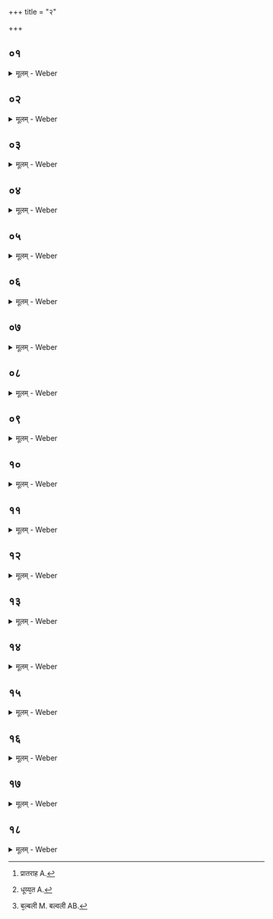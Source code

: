 +++
title = "२"

+++


##  ०१
<details><summary>मूलम् - Weber</summary>

एता᳘ ह वै᳘ देव᳘ता यो᳘ ऽस्ति॥  
त᳘स्मिन्वसन्ती᳘न्द्रो यमो रा᳘जा नडो᳘ नैषिधो᳘ ऽनश्नन्त्सांगमनो᳘ ऽसन्पांसवः॥
</details>

##  ०२
<details><summary>मूलम् - Weber</summary>

तद्वा᳘ एष᳘ एवे᳘न्द्रः॥  
य᳘दाहवनीयो᳘ ऽथैष᳘ एव गा᳘र्हपत्यो यमो राजा᳘थैष एव᳘ नडो᳘ नैषिधो य᳘दन्वाहार्यप᳘चनस्तद्य᳘देतम᳘हरहर्दक्षिणत᳘ आह᳘रन्ति त᳘स्मादाहुर᳘हरहर्वै᳘ नडो᳘ नैषिधो᳘ यमं रा᳘जानं दक्षिणत उ᳘पनयतीति॥
</details>

##  ०३
<details><summary>मूलम् - Weber</summary>

अ᳘थ य᳘ एष᳘ सभा᳘यामग्निः᳟॥  
एष᳘ एवा᳘नश्नन्त्सांगमनस्तद्य᳘देतम᳘नशित्वेवोपसंग᳘छन्ते त᳘स्मादेषो᳘ ऽनश्नन्न᳘थ य᳘देतद्भ᳘स्मोद्धृ᳘त्य पराव᳘पन्त्येष᳘ एवा᳘सन्पांसवः स यो᳘ हैव᳘मेतद्वे᳘दैवम् म᳘य्येता᳘ देव᳘ता वसन्ती᳘ति स᳘र्वान्हैॗवैतां᳘लोकाञ्ज᳘यति स᳘र्वालोका᳘ननुसं᳘चरति॥
</details>

##  ०४
<details><summary>मूलम् - Weber</summary>

ते᳘षामुपस्था᳘नम्॥  
य᳘देव᳘ साय᳘म् प्रात᳘राहवनी᳘यमु᳘प [^wbr_1] च ति᳘ष्ठत उ᳘प चा᳘स्ते त᳘देव त᳘स्योपस्था᳘नम᳘थ य᳘देव᳘ प्रतिपरे᳘त्य गा᳘र्हपत्यमा᳘स्ते वा शे᳘ते वा त᳘देव त᳘स्योपस्था᳘नम᳘थ य᳘त्रैव᳘ संव्र᳘जन्नन्वाहार्यप᳘चनमुपस्म᳘रेत्त᳘देव तम् म᳘नसो᳘पतिष्ठेत त᳘देव त᳘स्योपस्था᳘नम्॥  

[^wbr_1]: प्रातराह A.
</details>

##  ०५
<details><summary>मूलम् - Weber</summary>

अ᳘थ प्रातः॥  
अ᳘नशित्वा मुहूर्त᳘ᳫं᳘ सभा᳘यामासित्वा᳘पि का᳘मम् प᳘ल्ययेत त᳘देव त᳘स्योपस्था᳘नम᳘थ य᳘त्रैव भस्मो᳘द्धृतमुपनिग᳘छेत्त᳘देव त᳘स्योपस्था᳘नमेव᳘मु हास्यैता᳘ देव᳘ता उ᳘पस्थिता भवन्ति॥
</details>

##  ०६
<details><summary>मूलम् - Weber</summary>

यजमानदेव᳘त्यो वै गा᳘र्हपत्यः॥  
अ᳘थैष᳘ भ्रातृव्यदेव᳘त्यो य᳘दन्वाहार्यप᳘चनस्त᳘स्मादेतं ना᳘हरहरा᳘हरेयुर्न᳘ ह वा᳘ अस्य सप᳘त्ना भवन्ति य᳘स्यैवं᳘ विदु᳘ष एतं ना᳘हरहराह᳘रन्त्यन्वाहार्यप᳘चनो वा᳘ एषः᳟॥
</details>

##  ०७
<details><summary>मूलम् - Weber</summary>

उपवसथ᳘ एॗवैनमा᳘हरेयुः॥  
य᳘त्रैॗवास्मिन्यक्ष्य᳘न्तो भ᳘वन्ति त᳘थो हास्यैषो᳘ ऽमोघाया᳘हृतो भवति॥
</details>

##  ०८
<details><summary>मूलम् - Weber</summary>

नवावसिते᳘ वैनमा᳘हरेयुः॥  
त᳘स्मिन्पचेयुस्त᳘द्ब्राह्मणा᳘ अश्नीयुर्य᳘द्यु तन्न᳘ विन्देद्यत्प᳘चेद᳘पि गो᳘रेव᳘ दुग्धमधिश्रयितवै᳘ ब्रूयात्त᳘स्मिन्ब्राह्मणान्पा᳘ययितवै᳘ ब्रूयात्पा᳘पीयांसो ह वा᳘ अस्य सप᳘त्ना भवन्ति य᳘स्यैवं᳘ विदु᳘ष एवं᳘ कुर्व᳘न्ति त᳘स्मादेव᳘मेव᳘ चिकीर्षेत्॥
</details>

##  ०९
<details><summary>मूलम् - Weber</summary>

तद्य᳘त्रैत᳘त्प्रथमᳫं स᳘मिद्धो भ᳘वति॥  
धूप्य᳘त [^wbr_2] इव त᳘र्हि हैष᳘ भवति रुद्रः स यः᳘ काम᳘येत य᳘थेमा᳘ रुद्रः᳘ प्रजा अ᳘श्रद्धयेव त्वत्स᳘हसेव त्वन्निघा᳘तमिव त्वत्स᳘चत एवम᳘न्नमद्यामि᳘ति त᳘र्हि ह स᳘ जुहुयात्प्रा᳘प्नोति हैॗवैतदन्ना᳘द्यं य᳘ एवं᳘ विद्वांस्त᳘र्हि जुहोति॥  

[^wbr_2]: धूय्य᳘त A.
</details>

##  १०
<details><summary>मूलम् - Weber</summary>

अ᳘थ य᳘त्रैतत्प्र᳘दीप्ततरो भ᳘वति॥  
त᳘र्हि हैष᳘ भवति व᳘रुणः स यः᳘ काम᳘येत य᳘थेमा व᳘रुणः प्रजा᳘ गृह्ण᳘न्निव त्वत्स᳘हसेव त्वन्निघा᳘तमिव त्वत्स᳘चत एवम᳘न्नमद्यामि᳘ति त᳘र्हि ह स᳘ जुहुयात्प्रा᳘प्नोति हैॗवैत᳘दन्ना᳘द्यं य᳘ एवं᳘ विद्वांस्त᳘र्हि जुहोति॥
</details>

##  ११
<details><summary>मूलम् - Weber</summary>

अ᳘थ य᳘त्रैतत्प्र᳘दीप्तो भ᳘वति॥  
उच्चै᳘र्धू᳘मः पर᳘मया जूत्या ब᳘ल्बलीति [^wbr_3] त᳘र्हि हैष᳘ भवती᳘न्द्रः स यः᳘ काम᳘येते᳘न्द्रैव श्रिया य᳘शसा स्यामि᳘ति त᳘र्हि ह स᳘ जुहुयात्प्रा᳘प्नोति हैॗवैत᳘दन्ना᳘द्यं य᳘ एवं᳘ विद्वांस्त᳘र्हि जुहोति॥  

[^wbr_3]: ब᳘ल्बली M. बल्वली AB.
</details>

##  १२
<details><summary>मूलम् - Weber</summary>

अ᳘थ य᳘त्रैतत्प्रतितरा᳘मिव॥  
तिरॗश्चीवार्चिः᳘ संशा᳘म्यतो भ᳘वति त᳘र्हि हैष᳘ भवति मित्रः स यः᳘ काम᳘येत मैत्रे᳘णेदम᳘न्नमद्यामि᳘ति य᳘माहुः स᳘र्वस्य वा᳘ अय᳘म् ब्राह्मणो᳘ मित्रंन वा᳘ अयं कं᳘ चन᳘ हिनस्ती᳘ति त᳘र्हि ह स᳘ जुहुयात्प्रा᳘प्नोति हैॗवैत᳘दन्ना᳘द्यं य᳘ एवं᳘ विद्वांस्तर्हि जुहोति॥
</details>

##  १३
<details><summary>मूलम् - Weber</summary>

अ᳘थ य᳘त्रैतद᳘ङ्गाराश्चाकश्य᳘न्त इव॥  
त᳘र्हि हैष᳘ भवति ब्र᳘ह्म स यः᳘ काम᳘येत ब्रह्मवर्चसी᳘ स्यामि᳘ति त᳘र्हि ह स᳘ जुहुयात्प्रा᳘प्नोति हैॗवैत᳘दन्ना᳘द्यं य᳘ एवं᳘ विद्वांस्त᳘र्हि जुहो᳘ति॥
</details>

##  १४
<details><summary>मूलम् - Weber</summary>

एते᳘षामे᳘कᳫं संवत्सरमु᳘पेर्त्सेत्॥  
स्वयं जु᳘ह्वद्य᳘दि वास्यान्यो᳘ जुहुयाद᳘थॗ यो ऽन्य᳘थान्यथा जुहो᳘ति य᳘थापो᳘ वाभिख᳘नन्नन्य᳘द्वान्ना᳘द्यᳫं स᳘ सामि᳘ निव᳘र्तेतैवं तद᳘थ यः᳘ सार्धं᳘ जुहो᳘ति य᳘थापो᳘ वाभिख᳘नन्नन्य᳘द्वान्ना᳘द्यं त᳘त्क्षिॗप्रे ऽभितृन्द्या᳘देवं तत्॥
</details>

##  १५
<details><summary>मूलम् - Weber</summary>

अ᳘भ्रयो ह वा᳘ एता᳘ अन्ना᳘द्यस्य यदा᳘हुतयः॥  
अभि᳘ हैॗवैत᳘दन्ना᳘द्यं तृणत्ति य᳘ एवं᳘ विद्वा᳘नग्निहोत्रं᳘ जुहो᳘ति॥
</details>

##  १६
<details><summary>मूलम् - Weber</summary>

सा या पूर्वा᳘हुतिः॥  
ते᳘ देवा अ᳘थ यो᳘त्तरा ते᳘ मनुॗष्या अ᳘थ य᳘त्स्रुचि परिशिन᳘ष्टि ते᳘ पश᳘वः॥
</details>

##  १७
<details><summary>मूलम् - Weber</summary>

स वै क᳘नीय इव पूर्वामा᳘हुतिं जुहोति॥  
भूय इवो᳘त्तराम् भू᳘य इव स्रुचि प᳘रिशिनष्टि॥
</details>

##  १८
<details><summary>मूलम् - Weber</summary>

स यत्क᳘नीय इव पू᳘र्वामाहुतिं जुहो᳘ति॥  
क᳘नीयांसो हि देवा᳘ मनुॗष्येभ्यो᳘ ऽथ यद्भू᳘य इवो᳘त्तराम् भू᳘यांसो हि᳘ मनुॗष्या देवेभ्यो᳘ ऽथ यद्भू᳘य इव स्रुचि᳘ परिशिन᳘ष्टि भू᳘यांसो हि᳘ पश᳘वो मनुॗष्येभ्यः क᳘नीयांसो ह वा᳘ अस्य भा᳘र्या भ᳘वन्ति भू᳘यांसः पश᳘वो य᳘ एवं᳘ विद्वा᳘नग्निहोत्रं᳘ जुहो᳘ति तद्वै स᳘मृद्धं य᳘स्य क᳘नीयांसो भा᳘र्या अ᳘सन्भू᳘यांसः पश᳘वः॥
</details>